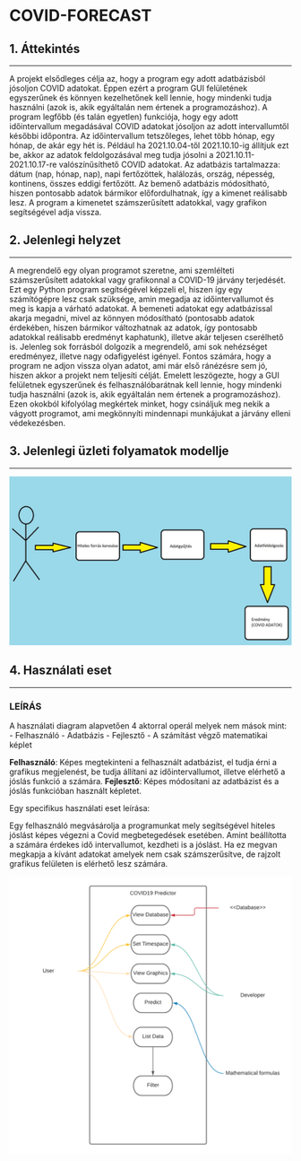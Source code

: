 # COVID-FORECAST
## 1. Áttekintés
---
A projekt elsődleges célja az, hogy a program egy adott adatbázisból jósoljon COVID adatokat. Éppen ezért a program GUI felületének egyszerűnek és könnyen
kezelhetőnek kell lennie, hogy mindenki tudja használni (azok is, akik egyáltalán nem értenek a programozáshoz). A program legfőbb (és talán egyetlen)
funkciója, hogy egy adott időintervallum megadásával COVID adatokat jósoljon az adott intervallumtől későbbi időpontra. Az időintervallum tetszőleges,
lehet több hónap, egy hónap, de akár egy hét is. Például ha 2021.10.04-től 2021.10.10-ig állítjuk ezt be, akkor az adatok feldolgozásával meg tudja jósolni
a 2021.10.11-2021.10.17-re valószínűsíthető COVID adatokat.
Az adatbázis tartalmazza: 
dátum (nap, hónap, nap), napi fertőzöttek, halálozás, ország, népesség, kontinens, összes eddigi fertőzött.
Az bemenő adatbázis módosítható, hiszen pontosabb adatok bármikor előfordulhatnak, így a kimenet reálisabb lesz.
A program a kimenetet számszerűsített adatokkal, vagy grafikon segítségével adja vissza.

## 2. Jelenlegi helyzet
---
A megrendelő egy olyan programot szeretne, ami szemlélteti számszerűsített adatokkal vagy grafikonnal a COVID-19 járvány terjedését. Ezt egy Python program
segítségével képzeli el, hiszen így egy számítógépre lesz csak szüksége, amin megadja az időintervallumot és meg is kapja a várható adatokat. A bemeneti
adatokat egy adatbázissal akarja megadni, mivel az könnyen módosítható (pontosabb adatok érdekében, hiszen bármikor változhatnak az adatok, így pontosabb
adatokkal reálisabb eredményt kaphatunk), illetve akár teljesen cserélhető is. Jelenleg sok forrásból dolgozik a megrendelő, ami sok nehézséget eredményez,
illetve nagy odafigyelést igényel. Fontos számára, hogy a program ne adjon vissza olyan adatot, ami már első ránézésre sem jó, hiszen akkor a projekt nem
teljesíti célját. Emelett leszögezte, hogy a GUI felületnek egyszerűnek és felhasználóbarátnak kell lennie, hogy mindenki tudja használni (azok is, akik
egyáltalán nem értenek a programozáshoz). Ezen okokból kifolyólag megkértek minket, hogy csináljuk meg nekik a vágyott programot, ami megkönnyíti mindennapi
munkájukat a járvány elleni védekezésben.

## 3. Jelenlegi üzleti folyamatok modellje
---
![Image](https://github.com/utassydenis/AFP2021_1_K0800_Csapat4_Covid_Big/blob/main/pictures/jelenlegiuzeltifolyamatokmodellje.jpg)

## 4. Használati eset
---

### LEÍRÁS

A használati diagram alapvetően 4 aktorral operál melyek nem mások mint:
    - Felhasználó
    - Adatbázis
    - Fejlesztő
    - A számítást végző matematikai képlet

**Felhasználó**: Képes megtekinteni a felhasznált adatbázist, el tudja érni a grafikus megjelenést, be tudja állítani az időintervallumot, illetve elérhető a jóslás funkció a számára.
**Fejlesztő**: Képes módosítani az adatbázist és a jóslás funkcióban használt képletet.

Egy specifikus használati eset leírása:

Egy felhasználó megvásárolja a programunkat mely segítségével hiteles jóslást képes végezni a Covid megbetegedések esetében.
Amint beállította a számára érdekes idő intervallumot, kezdheti is a jóslást. Ha ez megvan megkapja a kívánt adatokat amelyek nem csak
számszerűsítve, de rajzolt grafikus felületen is elérhető lesz számára.

![Image](https://github.com/utassydenis/AFP2021_1_K0800_Csapat4_Covid_Big/blob/main/pictures/CovidUseCaseDatabase.png)